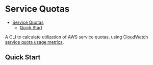 # Service Quotas

- [Service Quotas](#service-quotas)
  - [Quick Start](#quick-start)


A CLI to calculate utilization of AWS service quotas, using [CloudWatch service quota usage metrics](https://docs.aws.amazon.com/AmazonCloudWatch/latest/monitoring/CloudWatch-Service-Quota-Integration.html).

## Quick Start

```
